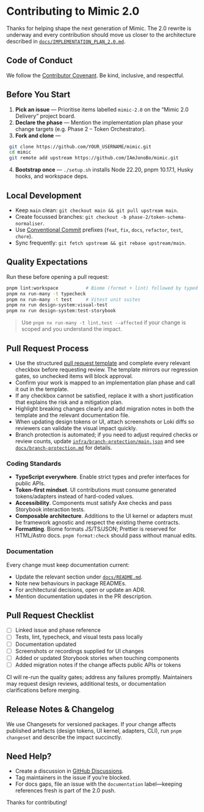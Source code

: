 # Contributing to Mimic 2.0

Thanks for helping shape the next generation of Mimic. The 2.0 rewrite is underway and every
contribution should move us closer to the architecture described in
[`docs/IMPLEMENTATION_PLAN_2.0.md`](docs/IMPLEMENTATION_PLAN_2.0.md).

## Code of Conduct

We follow the [Contributor Covenant](CODE_OF_CONDUCT.md). Be kind, inclusive, and respectful.

## Before You Start

1. **Pick an issue** — Prioritise items labelled `mimic-2.0` on the “Mimic 2.0 Delivery” project board.
2. **Declare the phase** — Mention the implementation plan phase your change targets (e.g. Phase 2 –
   Token Orchestrator).
3. **Fork and clone** —

  ```bash
   git clone https://github.com/YOUR_USERNAME/mimic.git
   cd mimic
   git remote add upstream https://github.com/IAmJonoBo/mimic.git
   ```

4. **Bootstrap once** — `./setup.sh` installs Node 22.20, pnpm 10.17.1, Husky hooks, and workspace deps.

## Local Development

- Keep `main` clean: `git checkout main && git pull upstream main`.
- Create focussed branches: `git checkout -b phase-2/token-schema-normaliser`.
- Use [Conventional Commit](https://www.conventionalcommits.org/) prefixes (`feat`, `fix`, `docs`,
  `refactor`, `test`, `chore`).
- Sync frequently: `git fetch upstream && git rebase upstream/main`.

## Quality Expectations

Run these before opening a pull request:

```bash
pnpm lint:workspace          # Biome (format + lint) followed by typed ESLint
pnpm nx run-many -t typecheck
pnpm nx run-many -t test     # Vitest unit suites
pnpm nx run design-system:visual-test
pnpm nx run design-system:test-storybook
```

> Use `pnpm nx run-many -t lint,test --affected` if your change is scoped and you understand the impact.

## Pull Request Process

- Use the structured [pull request template](.github/pull_request_template.md) and complete every relevant checkbox before
  requesting review. The template mirrors our regression gates, so unchecked items will block approval.
- Confirm your work is mapped to an implementation plan phase and call it out in the template.
- If any checkbox cannot be satisfied, replace it with a short justification that explains the risk and a mitigation plan.
- Highlight breaking changes clearly and add migration notes in both the template and the relevant documentation file.
- When updating design tokens or UI, attach screenshots or Loki diffs so reviewers can validate the visual impact quickly.
- Branch protection is automated; if you need to adjust required checks or review counts, update
  [`infra/branch-protection/main.json`](infra/branch-protection/main.json) and see
  [`docs/branch-protection.md`](docs/branch-protection.md) for details.

### Coding Standards

- **TypeScript everywhere**. Enable strict types and prefer interfaces for public APIs.
- **Token-first mindset**. UI contributions must consume generated tokens/adapters instead of hard-coded
  values.
- **Accessibility**. Components must satisfy Axe checks and pass Storybook interaction tests.
- **Composable architecture**. Additions to the UI kernel or adapters must be framework agnostic and
  respect the existing theme contracts.
- **Formatting**. Biome formats JS/TS/JSON; Prettier is reserved for HTML/Astro docs.
  `pnpm format:check` should pass without manual edits.

### Documentation

Every change must keep documentation current:

- Update the relevant section under [`docs/README.md`](docs/README.md).
- Note new behaviours in package READMEs.
- For architectural decisions, open or update an ADR.
- Mention documentation updates in the PR description.

## Pull Request Checklist

- [ ] Linked issue and phase reference
- [ ] Tests, lint, typecheck, and visual tests pass locally
- [ ] Documentation updated
- [ ] Screenshots or recordings supplied for UI changes
- [ ] Added or updated Storybook stories when touching components
- [ ] Added migration notes if the change affects public APIs or tokens

CI will re-run the quality gates; address any failures promptly. Maintainers may request design
reviews, additional tests, or documentation clarifications before merging.

## Release Notes & Changelog

We use Changesets for versioned packages. If your change affects published artefacts (design tokens,
UI kernel, adapters, CLI), run `pnpm changeset` and describe the impact succinctly.

## Need Help?

- Create a discussion in [GitHub Discussions](https://github.com/IAmJonoBo/mimic/discussions).
- Tag maintainers in the issue if you’re blocked.
- For docs gaps, file an issue with the `documentation` label—keeping references fresh is part of the
  2.0 push.

Thanks for contributing!
